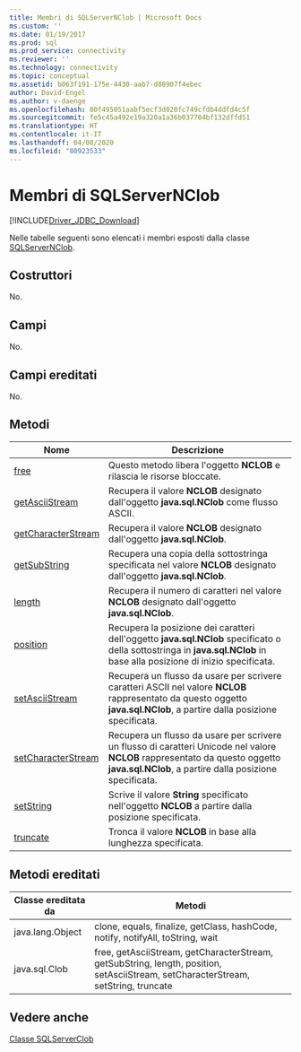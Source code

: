 ```yaml
---
title: Membri di SQLServerNClob | Microsoft Docs
ms.custom: ''
ms.date: 01/19/2017
ms.prod: sql
ms.prod_service: connectivity
ms.reviewer: ''
ms.technology: connectivity
ms.topic: conceptual
ms.assetid: b063f191-175e-4430-aab7-d88907f4ebec
author: David-Engel
ms.author: v-daenge
ms.openlocfilehash: 80f495051aabf5ecf3d020fc749cfdb4ddfd4c5f
ms.sourcegitcommit: fe5c45a492e19a320a1a36b037704bf132dffd51
ms.translationtype: HT
ms.contentlocale: it-IT
ms.lasthandoff: 04/08/2020
ms.locfileid: "80923533"
---
```

# <a name="sqlservernclob-members"></a>Membri di SQLServerNClob
[!INCLUDE[Driver_JDBC_Download](../../../includes/driver_jdbc_download.md)]

  Nelle tabelle seguenti sono elencati i membri esposti dalla classe [SQLServerNClob](../../../connect/jdbc/reference/sqlservernclob-class.md).  
  
## <a name="constructors"></a>Costruttori  
 No.  
  
## <a name="fields"></a>Campi  
 No.  
  
## <a name="inherited-fields"></a>Campi ereditati  
 No.  
  
## <a name="methods"></a>Metodi  
  
|Nome|Descrizione|  
|----------|-----------------|  
|[free](../../../connect/jdbc/reference/free-method-sqlservernclob.md)|Questo metodo libera l'oggetto **NCLOB** e rilascia le risorse bloccate.|  
|[getAsciiStream](../../../connect/jdbc/reference/getasciistream-method-sqlservernclob.md)|Recupera il valore **NCLOB** designato dall'oggetto **java.sql.NClob** come flusso ASCII.|  
|[getCharacterStream](../../../connect/jdbc/reference/getcharacterstream-method-sqlservernclob.md)|Recupera il valore **NCLOB** designato dall'oggetto **java.sql.NClob**.|  
|[getSubString](../../../connect/jdbc/reference/getsubstring-method-sqlservernclob.md)|Recupera una copia della sottostringa specificata nel valore **NCLOB** designato dall'oggetto **java.sql.NClob**.|  
|[length](../../../connect/jdbc/reference/length-method-sqlservernclob.md)|Recupera il numero di caratteri nel valore **NCLOB** designato dall'oggetto **java.sql.NClob**.|  
|[position](../../../connect/jdbc/reference/position-method-sqlservernclob.md)|Recupera la posizione dei caratteri dell'oggetto **java.sql.NClob** specificato o della sottostringa in **java.sql.NClob** in base alla posizione di inizio specificata.|  
|[setAsciiStream](../../../connect/jdbc/reference/setasciistream-method-sqlservernclob.md)|Recupera un flusso da usare per scrivere caratteri ASCII nel valore **NCLOB** rappresentato da questo oggetto **java.sql.NClob**, a partire dalla posizione specificata.|  
|[setCharacterStream](../../../connect/jdbc/reference/setcharacterstream-method-sqlservernclob.md)|Recupera un flusso da usare per scrivere un flusso di caratteri Unicode nel valore **NCLOB** rappresentato da questo oggetto **java.sql.NClob**, a partire dalla posizione specificata.|  
|[setString](../../../connect/jdbc/reference/setstring-method-sqlservernclob.md)|Scrive il valore **String** specificato nell'oggetto **NCLOB** a partire dalla posizione specificata.|  
|[truncate](../../../connect/jdbc/reference/truncate-method-sqlservernclob.md)|Tronca il valore **NCLOB** in base alla lunghezza specificata.|  
  
## <a name="inherited-methods"></a>Metodi ereditati  
  
|Classe ereditata da|Metodi|  
|--------------------------|-------------|  
|java.lang.Object|clone, equals, finalize, getClass, hashCode, notify, notifyAll, toString, wait|  
|java.sql.Clob|free, getAsciiStream, getCharacterStream, getSubString, length, position, setAsciiStream, setCharacterStream, setString, truncate|  
  
## <a name="see-also"></a>Vedere anche  
 [Classe SQLServerClob](../../../connect/jdbc/reference/sqlserverclob-class.md)  
  
  
